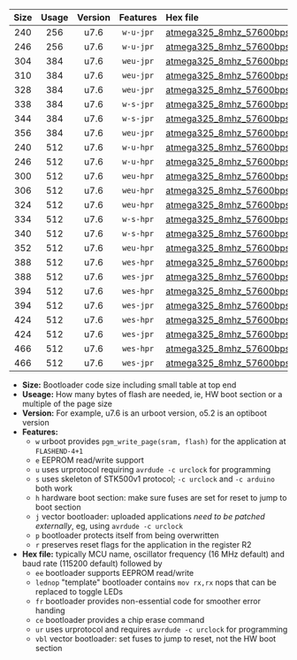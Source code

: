 |Size|Usage|Version|Features|Hex file|
|:-:|:-:|:-:|:-:|:--|
|240|256|u7.6|`w-u-jpr`|[atmega325_8mhz_57600bps_ur_vbl.hex](https://raw.githubusercontent.com/stefanrueger/urboot/main/bootloaders/atmega325/fcpu_8mhz/57600_bps/atmega325_8mhz_57600bps_ur_vbl.hex)|
|246|256|u7.6|`w-u-jpr`|[atmega325_8mhz_57600bps_lednop_ur_vbl.hex](https://raw.githubusercontent.com/stefanrueger/urboot/main/bootloaders/atmega325/fcpu_8mhz/57600_bps/atmega325_8mhz_57600bps_lednop_ur_vbl.hex)|
|304|384|u7.6|`weu-jpr`|[atmega325_8mhz_57600bps_ee_ur_vbl.hex](https://raw.githubusercontent.com/stefanrueger/urboot/main/bootloaders/atmega325/fcpu_8mhz/57600_bps/atmega325_8mhz_57600bps_ee_ur_vbl.hex)|
|310|384|u7.6|`weu-jpr`|[atmega325_8mhz_57600bps_ee_lednop_ur_vbl.hex](https://raw.githubusercontent.com/stefanrueger/urboot/main/bootloaders/atmega325/fcpu_8mhz/57600_bps/atmega325_8mhz_57600bps_ee_lednop_ur_vbl.hex)|
|328|384|u7.6|`weu-jpr`|[atmega325_8mhz_57600bps_ee_lednop_fr_ur_vbl.hex](https://raw.githubusercontent.com/stefanrueger/urboot/main/bootloaders/atmega325/fcpu_8mhz/57600_bps/atmega325_8mhz_57600bps_ee_lednop_fr_ur_vbl.hex)|
|338|384|u7.6|`w-s-jpr`|[atmega325_8mhz_57600bps_vbl.hex](https://raw.githubusercontent.com/stefanrueger/urboot/main/bootloaders/atmega325/fcpu_8mhz/57600_bps/atmega325_8mhz_57600bps_vbl.hex)|
|344|384|u7.6|`w-s-jpr`|[atmega325_8mhz_57600bps_lednop_vbl.hex](https://raw.githubusercontent.com/stefanrueger/urboot/main/bootloaders/atmega325/fcpu_8mhz/57600_bps/atmega325_8mhz_57600bps_lednop_vbl.hex)|
|356|384|u7.6|`weu-jpr`|[atmega325_8mhz_57600bps_ee_lednop_fr_ce_ur_vbl.hex](https://raw.githubusercontent.com/stefanrueger/urboot/main/bootloaders/atmega325/fcpu_8mhz/57600_bps/atmega325_8mhz_57600bps_ee_lednop_fr_ce_ur_vbl.hex)|
|240|512|u7.6|`w-u-hpr`|[atmega325_8mhz_57600bps_ur.hex](https://raw.githubusercontent.com/stefanrueger/urboot/main/bootloaders/atmega325/fcpu_8mhz/57600_bps/atmega325_8mhz_57600bps_ur.hex)|
|246|512|u7.6|`w-u-hpr`|[atmega325_8mhz_57600bps_lednop_ur.hex](https://raw.githubusercontent.com/stefanrueger/urboot/main/bootloaders/atmega325/fcpu_8mhz/57600_bps/atmega325_8mhz_57600bps_lednop_ur.hex)|
|300|512|u7.6|`weu-hpr`|[atmega325_8mhz_57600bps_ee_ur.hex](https://raw.githubusercontent.com/stefanrueger/urboot/main/bootloaders/atmega325/fcpu_8mhz/57600_bps/atmega325_8mhz_57600bps_ee_ur.hex)|
|306|512|u7.6|`weu-hpr`|[atmega325_8mhz_57600bps_ee_lednop_ur.hex](https://raw.githubusercontent.com/stefanrueger/urboot/main/bootloaders/atmega325/fcpu_8mhz/57600_bps/atmega325_8mhz_57600bps_ee_lednop_ur.hex)|
|324|512|u7.6|`weu-hpr`|[atmega325_8mhz_57600bps_ee_lednop_fr_ur.hex](https://raw.githubusercontent.com/stefanrueger/urboot/main/bootloaders/atmega325/fcpu_8mhz/57600_bps/atmega325_8mhz_57600bps_ee_lednop_fr_ur.hex)|
|334|512|u7.6|`w-s-hpr`|[atmega325_8mhz_57600bps.hex](https://raw.githubusercontent.com/stefanrueger/urboot/main/bootloaders/atmega325/fcpu_8mhz/57600_bps/atmega325_8mhz_57600bps.hex)|
|340|512|u7.6|`w-s-hpr`|[atmega325_8mhz_57600bps_lednop.hex](https://raw.githubusercontent.com/stefanrueger/urboot/main/bootloaders/atmega325/fcpu_8mhz/57600_bps/atmega325_8mhz_57600bps_lednop.hex)|
|352|512|u7.6|`weu-hpr`|[atmega325_8mhz_57600bps_ee_lednop_fr_ce_ur.hex](https://raw.githubusercontent.com/stefanrueger/urboot/main/bootloaders/atmega325/fcpu_8mhz/57600_bps/atmega325_8mhz_57600bps_ee_lednop_fr_ce_ur.hex)|
|388|512|u7.6|`wes-hpr`|[atmega325_8mhz_57600bps_ee.hex](https://raw.githubusercontent.com/stefanrueger/urboot/main/bootloaders/atmega325/fcpu_8mhz/57600_bps/atmega325_8mhz_57600bps_ee.hex)|
|388|512|u7.6|`wes-jpr`|[atmega325_8mhz_57600bps_ee_vbl.hex](https://raw.githubusercontent.com/stefanrueger/urboot/main/bootloaders/atmega325/fcpu_8mhz/57600_bps/atmega325_8mhz_57600bps_ee_vbl.hex)|
|394|512|u7.6|`wes-hpr`|[atmega325_8mhz_57600bps_ee_lednop.hex](https://raw.githubusercontent.com/stefanrueger/urboot/main/bootloaders/atmega325/fcpu_8mhz/57600_bps/atmega325_8mhz_57600bps_ee_lednop.hex)|
|394|512|u7.6|`wes-jpr`|[atmega325_8mhz_57600bps_ee_lednop_vbl.hex](https://raw.githubusercontent.com/stefanrueger/urboot/main/bootloaders/atmega325/fcpu_8mhz/57600_bps/atmega325_8mhz_57600bps_ee_lednop_vbl.hex)|
|424|512|u7.6|`wes-hpr`|[atmega325_8mhz_57600bps_ee_lednop_fr.hex](https://raw.githubusercontent.com/stefanrueger/urboot/main/bootloaders/atmega325/fcpu_8mhz/57600_bps/atmega325_8mhz_57600bps_ee_lednop_fr.hex)|
|424|512|u7.6|`wes-jpr`|[atmega325_8mhz_57600bps_ee_lednop_fr_vbl.hex](https://raw.githubusercontent.com/stefanrueger/urboot/main/bootloaders/atmega325/fcpu_8mhz/57600_bps/atmega325_8mhz_57600bps_ee_lednop_fr_vbl.hex)|
|466|512|u7.6|`wes-hpr`|[atmega325_8mhz_57600bps_ee_lednop_fr_ce.hex](https://raw.githubusercontent.com/stefanrueger/urboot/main/bootloaders/atmega325/fcpu_8mhz/57600_bps/atmega325_8mhz_57600bps_ee_lednop_fr_ce.hex)|
|466|512|u7.6|`wes-jpr`|[atmega325_8mhz_57600bps_ee_lednop_fr_ce_vbl.hex](https://raw.githubusercontent.com/stefanrueger/urboot/main/bootloaders/atmega325/fcpu_8mhz/57600_bps/atmega325_8mhz_57600bps_ee_lednop_fr_ce_vbl.hex)|

- **Size:** Bootloader code size including small table at top end
- **Useage:** How many bytes of flash are needed, ie, HW boot section or a multiple of the page size
- **Version:** For example, u7.6 is an urboot version, o5.2 is an optiboot version
- **Features:**
  + `w` urboot provides `pgm_write_page(sram, flash)` for the application at `FLASHEND-4+1`
  + `e` EEPROM read/write support
  + `u` uses urprotocol requiring `avrdude -c urclock` for programming
  + `s` uses skeleton of STK500v1 protocol; `-c urclock` and `-c arduino` both work
  + `h` hardware boot section: make sure fuses are set for reset to jump to boot section
  + `j` vector bootloader: uploaded applications *need to be patched externally*, eg, using `avrdude -c urclock`
  + `p` bootloader protects itself from being overwritten
  + `r` preserves reset flags for the application in the register R2
- **Hex file:** typically MCU name, oscillator frequency (16 MHz default) and baud rate (115200 default) followed by
  + `ee` bootloader supports EEPROM read/write
  + `lednop` "template" bootloader contains `mov rx,rx` nops that can be replaced to toggle LEDs
  + `fr` bootloader provides non-essential code for smoother error handing
  + `ce` bootloader provides a chip erase command
  + `ur` uses urprotocol and requires `avrdude -c urclock` for programming
  + `vbl` vector bootloader: set fuses to jump to reset, not the HW boot section
